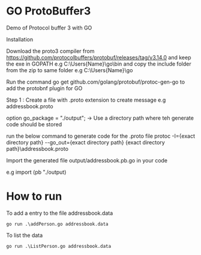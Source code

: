 # GO ProtoBuffer3 
 Demo of Protocol buffer 3 with GO
 
 
Installation 

Download the proto3 compiler  from https://github.com/protocolbuffers/protobuf/releases/tag/v3.14.0  and keep the exe in GOPATH  e.g C:\Users\{Name}\go\bin and copy the include folder from the zip to same folder e.g C:\Users\{Name}\go

Run the command  go get github.com/golang/protobuf/protoc-gen-go to add the protobnf plugin for GO

Step 1 : 
Create a file with .proto extension to create message  e.g addressbook.proto

option go_package = "./output"; -> Use a directory path where teh generate code should be stored

run the below command to generate code for the .proto file
protoc -I={exact directory  path} --go_out={exact directory path} {exact directory path}\addressbook.proto


Import  the generated file output/addressbook.pb.go in your code 


e.g import (pb "./output)




# How to run
  To add a entry to the file addressbook.data
    
    go run .\addPerson.go addressbook.data
 To list the data
 
    go run .\ListPerson.go addressbook.data





